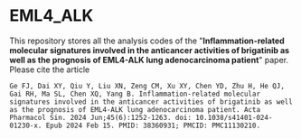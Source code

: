 # EML4_ALK
This repository stores all the analysis codes of the "**Inflammation-related molecular signatures involved in the anticancer activities of brigatinib as well as the prognosis of EML4-ALK lung adenocarcinoma patient**" paper. Please cite the article

```
Ge FJ, Dai XY, Qiu Y, Liu XN, Zeng CM, Xu XY, Chen YD, Zhu H, He QJ, Gai RH, Ma SL, Chen XQ, Yang B. Inflammation-related molecular signatures involved in the anticancer activities of brigatinib as well as the prognosis of EML4-ALK lung adenocarcinoma patient. Acta Pharmacol Sin. 2024 Jun;45(6):1252-1263. doi: 10.1038/s41401-024-01230-x. Epub 2024 Feb 15. PMID: 38360931; PMCID: PMC11130210.
```
